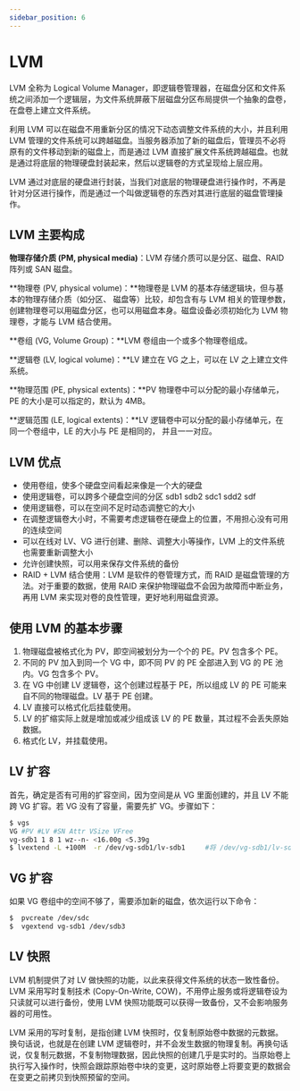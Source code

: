 ```yaml
---
sidebar_position: 6
---
```


# LVM

LVM 全称为 Logical Volume Manager，即逻辑卷管理器，在磁盘分区和文件系统之间添加一个逻辑层，为文件系统屏蔽下层磁盘分区布局提供一个抽象的盘卷，在盘卷上建立文件系统。

利用 LVM 可以在磁盘不用重新分区的情况下动态调整文件系统的大小，并且利用 LVM 管理的文件系统可以跨越磁盘。当服务器添加了新的磁盘后，管理员不必将原有的文件移动到新的磁盘上，而是通过 LVM 直接扩展文件系统跨越磁盘。也就是通过将底层的物理硬盘封装起来，然后以逻辑卷的方式呈现给上层应用。

LVM 通过对底层的硬盘进行封装，当我们对底层的物理硬盘进行操作时，不再是针对分区进行操作，而是通过一个叫做逻辑卷的东西对其进行底层的磁盘管理操作。

## LVM 主要构成

**物理存储介质 (PM, physical media)**：LVM 存储介质可以是分区、磁盘、RAID 阵列或 SAN 磁盘。

**物理卷 (PV, physical volume)：**物理卷是 LVM 的基本存储逻辑块，但与基本的物理存储介质（如分区、 磁盘等）比较，却包含有与 LVM 相关的管理参数，创建物理卷可以用磁盘分区，也可以用磁盘本身。磁盘设备必须初始化为 LVM 物理卷，才能与 LVM 结合使用。

**卷组 (VG, Volume Group)：**LVM 卷组由一个或多个物理卷组成。

**逻辑卷 (LV, logical volume)：**LV 建立在 VG 之上，可以在 LV 之上建立文件系统。

**物理范围 (PE, physical extents)：**PV 物理卷中可以分配的最小存储单元，PE 的大小是可以指定的，默认为 4MB。

**逻辑范围 (LE, logical extents)：**LV 逻辑卷中可以分配的最小存储单元，在同一个卷组中，LE 的大小与 PE 是相同的， 并且一一对应。

## LVM 优点

- 使用卷组，使多个硬盘空间看起来像是一个大的硬盘
- 使用逻辑卷，可以跨多个硬盘空间的分区 sdb1 sdb2 sdc1 sdd2 sdf
- 使用逻辑卷，可以在空间不足时动态调整它的大小
- 在调整逻辑卷大小时，不需要考虑逻辑卷在硬盘上的位置，不用担心没有可用的连续空间
- 可以在线对 LV、VG 进行创建、删除、调整大小等操作，LVM 上的文件系统也需要重新调整大小
- 允许创建快照，可以用来保存文件系统的备份
- RAID + LVM 结合使用：LVM 是软件的卷管理方式，而 RAID 是磁盘管理的方法。对于重要的数据，使用 RAID 来保护物理磁盘不会因为故障而中断业务，再用 LVM 来实现对卷的良性管理，更好地利用磁盘资源。

## 使用 LVM 的基本步骤

1. 物理磁盘被格式化为 PV，即空间被划分为一个个的 PE。PV 包含多个 PE。
2. 不同的 PV 加入到同一个 VG 中，即不同 PV 的 PE 全部进入到 VG 的 PE 池内。VG 包含多个 PV。
3. 在 VG 中创建 LV 逻辑卷，这个创建过程基于 PE，所以组成 LV 的 PE 可能来自不同的物理磁盘。LV 基于 PE 创建。
4. LV 直接可以格式化后挂载使用。
5. LV 的扩缩实际上就是增加或减少组成该 LV 的 PE 数量，其过程不会丢失原始数据。
6. 格式化 LV，并挂载使用。

## LV 扩容

首先，确定是否有可用的扩容空间，因为空间是从 VG 里面创建的，并且 LV 不能跨 VG 扩容。若 VG 没有了容量，需要先扩 VG。步骤如下：

```bash
$ vgs
VG #PV #LV #SN Attr VSize VFree
vg-sdb1 1 8 1 wz--n- <16.00g <5.39g
$ lvextend -L +100M  -r /dev/vg-sdb1/lv-sdb1     #将 /dev/vg-sdb1/lv-sdb 扩容 100M
```

## VG 扩容

如果 VG 卷组中的空间不够了，需要添加新的磁盘，依次运行以下命令：

```bash
$  pvcreate /dev/sdc
$  vgextend vg-sdb1 /dev/sdb3
```

## LV 快照

LVM 机制提供了对 LV 做快照的功能，以此来获得文件系统的状态一致性备份。LVM 采用写时复制技术 (Copy-On-Write, COW)，不用停止服务或将逻辑卷设为只读就可以进行备份，使用 LVM 快照功能既可以获得一致备份，又不会影响服务器的可用性。

LVM 采用的写时复制，是指创建 LVM 快照时，仅复制原始卷中数据的元数据。换句话说，也就是在创建 LVM 逻辑卷时，并不会发生数据的物理复制。再换句话说，仅复制元数据，不复制物理数据，因此快照的创建几乎是实时的。当原始卷上执行写入操作时，快照会跟踪原始卷中块的变更，这时原始卷上将要变更的数据会在变更之前拷贝到快照预留的空间。